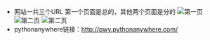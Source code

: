 * 网站一共三个URL  第一个页面是总的，其他两个页面是分的
![第一页](https://images.gitee.com/uploads/images/2020/0106/000859_2544560a_2229424.png)
![第二页](https://images.gitee.com/uploads/images/2020/0106/001028_d87ec5c8_2229424.png)
![第二页](https://images.gitee.com/uploads/images/2020/0106/004819_75784f07_2229424.png)
* pythonanywhere链接：http://pwy.pythonanywhere.com/
